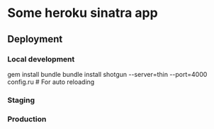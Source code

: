 # Some heroku sinatra app


## Deployment

### Local development

  gem install bundle
  bundle install
  shotgun --server=thin --port=4000 config.ru    # For auto reloading

### Staging

### Production

